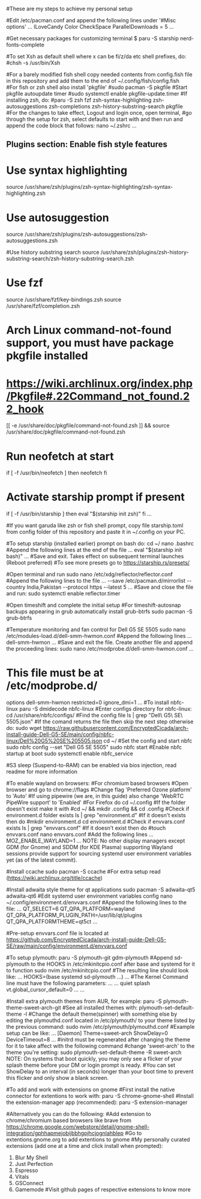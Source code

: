 #These are my steps to achieve my personal setup

#Edit /etc/pacman.conf and append the following lines under '#Misc options'
...
ILoveCandy
Color
CheckSpace
ParallelDownloads = 5
...

#Get necessary packages for customizing terminal
$ paru -S starship nerd-fonts-complete

#To set Xsh as default shell where x can be fi/z/da etc shell prefixes, do:
#chsh -s /usr/bin/Xsh

#For a barely modified fish shell copy needed contents from config.fish file in this repository and add them to the end of ~/.config/fish/config.fish	
#For fish or zsh shell also install 'pkgfile'
#sudo pacman -S pkgfile
#Start pkgfile autoupdate timer	
#sudo systemctl enable pkgfile-update.timer
#If installing zsh, do:
#paru -S zsh fzf zsh-syntax-highlighting zsh-autosuggestions zsh-completions zsh-history-substring-search pkgfile
#For the changes to take effect, Logout and login once, open terminal,
#go through the setup for zsh, select defaults to start with and then run and append the code block that follows:
nano ~/.zshrc
...
## Plugins section: Enable fish style features
# Use syntax highlighting
source /usr/share/zsh/plugins/zsh-syntax-highlighting/zsh-syntax-highlighting.zsh

# Use autosuggestion
source /usr/share/zsh/plugins/zsh-autosuggestions/zsh-autosuggestions.zsh

#Use history substring search
source /usr/share/zsh/plugins/zsh-history-substring-search/zsh-history-substring-search.zsh

# Use fzf
source /usr/share/fzf/key-bindings.zsh
source /usr/share/fzf/completion.zsh

# Arch Linux command-not-found support, you must have package pkgfile installed
# https://wiki.archlinux.org/index.php/Pkgfile#.22Command_not_found.22_hook
[[ -e /usr/share/doc/pkgfile/command-not-found.zsh ]] && source /usr/share/doc/pkgfile/command-not-found.zsh

# Run neofetch at start
if [ -f /usr/bin/neofetch ]
then
        neofetch
fi

# Activate starship prompt if present
if [ -f /usr/bin/starship ]
then
        eval "$(starship init zsh)"
fi
...

#If you want garuda like zsh or fish shell prompt, copy file starship.toml from config folder of this repository and paste it in ~/.config on your PC.

#To setup starship (installed earlier) prompt on bash do:
cd ~/
nano .bashrc
#Append the following lines at the end of the file
...
eval "$(starship init bash)"
...
#Save and exit. Takes effect on subsequent terminal launches (Reboot preferred)
#To see more presets go to https://starship.rs/presets/

#Open terminal and run
sudo nano /etc/xdg/reflector/reflector.conf
#Append the following lines to the file
...
--save /etc/pacman.d/mirrorlist
--country India,Pakistan
--protocol https
--latest 5
...
#Save and close the file and run:
sudo systemctl enable reflector.timer

#Open timeshift and complete the initial setup
#For timeshift-autosnap backups appearing in grub automatically install grub-btrfs
sudo pacman -S grub-btrfs

#Temperature monitoring and fan control for Dell G5 SE 5505
sudo nano /etc/modules-load.d/dell-smm-hwmon.conf
#Append the following lines
...
dell-smm-hwmon
...
#Save and exit the file. Create another file and append the proceeding lines:
sudo nano /etc/modprobe.d/dell-smm-hwmon.conf
...
# This file must be at /etc/modprobe.d/
options dell-smm-hwmon restricted=0 ignore_dmi=1
...
#To install nbfc-linux
paru -S dmidecode nbfc-linux
#Enter configs directory for nbfc-linux:
cd /usr/share/nbfc/configs/
#Find the config file
ls | grep "Dell\ G5\ SE\ 5505.json"
#If the comand returns the file then skip the next step otherwise do:
sudo wget https://raw.githubusercontent.com/EncryptedCicada/arch-install-guide-Dell-G5-SE/main/config/nbfc-linux/Dell%20G5%20SE%205505.json
cd ~/
#Set the config and start nbfc
sudo nbfc config --set "Dell G5 SE 5505"
sudo nbfc start
#Enable nbfc startup at boot
sudo systemctl enable nbfc_service

#S3 sleep (Suspend-to-RAM) can be enabled via bios injection, read readme for more information

#To enable wayland on browsers:
#For chromium based browsers
#Open browser and go to chrome://flags
#Change flag 'Preferred Ozone platform' to 'Auto'
#If using pipewire (we are, in this guide) also change 'WebRTC PipeWire support' to 'Enabled'
#For Firefox do
cd ~/.config
#If the folder doesn't exist make it with
#cd ~/ && mkdir .config && cd .config
#Check if environment.d folder exists
ls | grep "environment.d"
#If it doesn't exists then do
#mkdir environment.d
cd environment.d
#Check if envvars.conf exists
ls | grep "envvars.conf"
#If it doesn't exist then do
#touch envvars.conf
nano envvars.conf
#Add the following lines
...
MOZ_ENABLE_WAYLAND=1
...
NOTE: No other display managers except GDM (for Gnome) and SDDM (for KDE Plasma) supporting Wayland sessions
        provide support for sourcing systemd user environment variables yet (as of the latest commit).
        
#Install ccache
sudo pacman -S ccache
#For extra setup read (https://wiki.archlinux.org/title/ccache)

#Install adwaita style theme for qt applications
sudo pacman -S adwaita-qt5 adwaita-qt6
#Edit systemd user environment variables config
nano ~/.config/environment.d/envvars.conf
#Append the following lines to the file:
...
QT_SELECT=6
QT_QPA_PLATFORM=wayland
QT_QPA_PLATFORM_PLUGIN_PATH=/usr/lib/qt/plugins
QT_QPA_PLATFORMTHEME=qt5ct
...

#Pre-setup envvars.conf file is located at https://github.com/EncryptedCicada/arch-install-guide-Dell-G5-SE/raw/main/config/environment.d/envvars.conf

#To setup plymouth:
paru -S plymouth-git gdm-plymouth
#Append sd-plymouth to the HOOKS in /etc/mkinitcpio.conf after base and systemd for it to function
sudo nvim /etc/mkinitcpio.conf
#The resulting line should look like:
...
HOOKS=(base systemd sd-plymouth ...)
...
#The Kernel Command line must have the following parameters:
...
... quiet splash vt.global_cursor_default=0 ...
...

#Install extra plymouth themes from AUR, for example:
paru -S plymouth-theme-sweet-arch-git
#See all installed themes with:
plymouth-set-default-theme -l
#Change the default theme(spinner) with something else by editing the plymouthd.conf located in /etc/plymouth/ to your theme listed by the previous command:
sudo nvim /etc/plymouth/plymouthd.conf
#Example setup can be like:
...
[Daemon]
Theme=sweet-arch
ShowDelay=0
DeviceTimeout=8
...
#initrd must be regenerated after changing the theme for it to take affect with the following command
#change 'sweet-arch' to the theme you're setting:
sudo plymouth-set-default-theme -R sweet-arch
NOTE: On systems that boot quickly, you may only see a flicker of your splash theme before your DM or login prompt is ready.
#You can set ShowDelay to an interval (in seconds) longer than your boot time to prevent this flicker and only show a blank screen.

#To add and work with extensions on gnome
#First install the native connector for extentions to work with:
paru -S chrome-gnome-shell
#Install the extension-manager app (recommended):
paru -S extension-manager

#Alternatively you can do the following:
#Add extension to chrome/chromium based browsers like brave from https://chrome.google.com/webstore/detail/gnome-shell-integration/gphhapmejobijbbhgpjhcjognlahblep
#Go to extentions.gnome.org to add extentions to gnome
#My personally curated extensions (add one at a time and click install when prompted):
1. Blur My Shell
2. Just Perfection
3. Espresso
4. Vitals
5. GSConnect
6. Gamemode
#Visit github pages of respective extensions to know more
